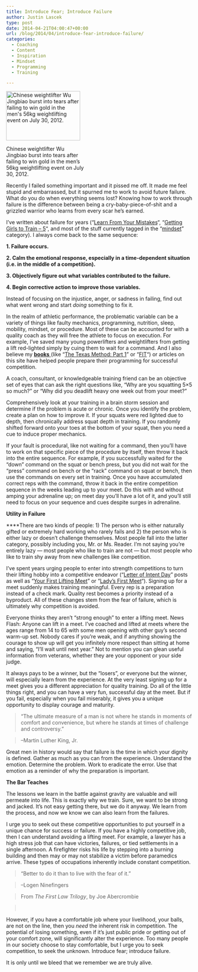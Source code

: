 ```yaml
---
title: Introduce Fear; Introduce Failure
author: Justin Lascek
type: post
date: 2014-04-21T04:00:47+00:00
url: /blog/2014/04/introduce-fear-introduce-failure/
categories:
  - Coaching
  - Content
  - Inspiration
  - Mindset
  - Programming
  - Training

---
```

<div id="attachment_9899" style="width: 210px" class="wp-caption alignright">
  <a href="/2014/04/U363P886T1D21216F12DT20120807091644.jpg"><img aria-describedby="caption-attachment-9899" data-attachment-id="9899" data-permalink="/blog/2014/04/introduce-fear-introduce-failure/u363p886t1d21216f12dt20120807091644/" data-orig-file="/2014/04/U363P886T1D21216F12DT20120807091644.jpg" data-orig-size="550,366" data-comments-opened="1" data-image-meta="{&quot;aperture&quot;:&quot;0&quot;,&quot;credit&quot;:&quot;&quot;,&quot;camera&quot;:&quot;&quot;,&quot;caption&quot;:&quot;&quot;,&quot;created_timestamp&quot;:&quot;0&quot;,&quot;copyright&quot;:&quot;&quot;,&quot;focal_length&quot;:&quot;0&quot;,&quot;iso&quot;:&quot;0&quot;,&quot;shutter_speed&quot;:&quot;0&quot;,&quot;title&quot;:&quot;&quot;}" data-image-title="U363P886T1D21216F12DT20120807091644" data-image-description="" data-medium-file="/2014/04/U363P886T1D21216F12DT20120807091644-200x133.jpg" data-large-file="/2014/04/U363P886T1D21216F12DT20120807091644-450x299.jpg" class="size-medium wp-image-9899" alt="Chinese weightlifter Wu Jingbiao burst into tears after failing to win gold in the men's 56kg weightlifting event on July 30, 2012." src="/2014/04/U363P886T1D21216F12DT20120807091644-200x133.jpg" width="200" height="133" srcset="/2014/04/U363P886T1D21216F12DT20120807091644-200x133.jpg 200w, /2014/04/U363P886T1D21216F12DT20120807091644-150x99.jpg 150w, /2014/04/U363P886T1D21216F12DT20120807091644-450x300.jpg 450w, /2014/04/U363P886T1D21216F12DT20120807091644.jpg 550w" sizes="(max-width: 200px) 100vw, 200px" /></a>
  
  <p id="caption-attachment-9899" class="wp-caption-text">
    Chinese weightlifter Wu Jingbiao burst into tears after failing to win gold in the men&#8217;s 56kg weightlifting event on July 30, 2012.
  </p>
</div>

Recently I failed something important and it pissed me off. It made me feel stupid and embarrassed, but it spurned me to work to avoid future failure. What do you do when everything seems lost? Knowing how to work through failure is the difference between being a cry-baby-piece-of-shit and a grizzled warrior who learns from every scar he&#8217;s earned.

I&#8217;ve written about failure for years (&#8220;<a href="/blog/2010/08/learn-from-your-mistakes/" target="_blank">Learn From Your Mistakes</a>&#8220;, &#8220;<a href="/blog/2011/10/getting-girls-to-train-5/" target="_blank">Getting Girls to Train &#8211; 5</a>&#8220;, and most of the stuff currently tagged in the &#8220;<a href="/blog/category/content/mindset/" target="_blank">mindset</a>&#8221; category). I always come back to the same sequence:

**1. Failure occurs.**
  
 **2. Calm the emotional response, especially in a time-dependent situation (i.e. in the middle of a competition).**
  
 **3. Objectively figure out what variables contributed to the failure.**
  
 **4. Begin corrective action to improve those variables.**

Instead of focusing on the injustice, anger, or sadness in failing, find out what went wrong and start&nbsp;_doing_ something to fix it.

In the realm of athletic performance, the problematic variable can be a variety of things like faulty mechanics, programming, nutrition, sleep, mobility, mindset, or procedure. Most of these can be accounted for with a quality coach as they will free the athlete to focus on execution. For example, I&#8217;ve saved many young powerlifters and weightlifters from getting a lift red-lighted simply by cuing them to wait for a command. And I also believe my <a href="/books/" target="_blank"><strong>books</strong> </a>(like &#8220;<a href="/books/the-texas-method-part-1/" target="_blank">The Texas Method: Part 1</a>&#8221; or &#8220;<a href="http://www.amazon.com/gp/product/0615497063/ref=as_li_ss_tl?ie=UTF8&camp=1789&creative=390957&creativeASIN=0615497063&linkCode=as2&tag=70sbi-20&quot;" target="_blank">FIT</a>&#8220;)&nbsp;or articles on this site have helped people prepare their programming for successful competition.

A coach, consultant, or knowledgeable training friend can be an objective set of eyes that can ask the right questions like, &#8220;Why are you squatting 5&#215;5 so much?&#8221; or &#8220;Why did you deadlift heavy one week out from your meet?&#8221;

Comprehensively look at your training in a brain storm session and determine if the problem is acute or chronic. Once you identify the problem, create a plan on how to improve it. If your squats were red lighted due to depth, then chronically address squat depth in training. If you randomly shifted forward onto your toes at the bottom of your squat, then you need a cue to induce proper mechanics.

If your fault is procedural, like not waiting for a command, then you&#8217;ll have to work on that specific piece of the procedure by itself, then throw it back into the entire sequence. For example, if you successfully waited for the &#8220;down&#8221; command on the squat or bench press, but you did not wait for the &#8220;press&#8221; command on bench or the &#8220;rack&#8221; command on squat or bench, then use the commands on every set in training. Once you have accumulated correct reps with the command, throw it back in the entire competition sequence in the weeks leading up to your meet. Do this with and without amping your adrenaline up; on meet day you&#8217;ll have a lot of it, and you&#8217;ll still need to focus on your sequence and cues despite surges in adrenaline.

**Utility in Failure**

****There are two kinds of people: 1) The person who is either naturally gifted or extremely hard working who rarely fails and 2) the person who is either lazy or doesn&#8217;t challenge themselves. Most people fall into the latter category, possibly including you, Mr. or Ms. Reader. I&#8217;m not saying you&#8217;re entirely lazy &#8212; most people who like to train are not &#8212; but most people who like to train shy away from new challenges like competition.

I&#8217;ve spent years urging people to enter into strength competitions to turn their lifting hobby into a competitive endeavor (&#8220;<a href="/?s=letter+of+intent&submit=Search" target="_blank">Letter of Intent Day</a>&#8221; posts as well as &#8220;<a href="/blog/2010/03/your-first-lifting-meet/" target="_blank">Your First Lifting Meet</a>&#8221; or &#8220;<a href="/blog/2010/07/ladys-first-meet/" target="_blank">Lady&#8217;s First Meet</a>&#8220;). Signing up for a meet suddenly makes training meaningful. Every rep is a preparation instead of a check mark. Quality rest becomes a priority instead of a byproduct. All of these changes stem from the fear of failure, which is ultimately why competition is avoided.

Everyone thinks they aren&#8217;t &#8220;strong enough&#8221; to enter a lifting meet. News Flash: Anyone can lift in a meet. I&#8217;ve coached and lifted at meets where the ages range from 14 to 65 with some men opening with other guy&#8217;s second warm-up set. Nobody cares if you&#8217;re weak, and if anything showing the courage to show up will get you infinitely more respect than sitting at home and saying, &#8220;I&#8217;ll wait until next year.&#8221; Not to mention you can glean useful information from veterans, whether they are your opponent or your side judge.

It always pays to be a winner, but the &#8220;losers&#8221;, or everyone but the winner, will especially learn from the experience. At the very least signing up for a meet gives you a different appreciation for quality training. Do all of the little things right, and you can have a very fun, successful day at the meet. But if you fail, especially when you fail miserably, it gives you a unique opportunity to display courage and maturity.

> &#8220;The ultimate measure of a man is not where he stands in moments of comfort and convenience, but where he stands at times of challenge and controversy.&#8221;
  
> &#8211;Martin Luther King, Jr.

Great men in history would say that failure is the time in which your dignity is defined. Gather as much as you can from the experience. Understand the emotion. Determine the problem. Work to eradicate the error. Use that emotion as a reminder of why the preparation is important.

**The Bar Teaches**

The lessons we learn in the battle against gravity are valuable and will permeate into life. This is exactly why we train. Sure, we want to be strong and jacked. It&#8217;s not easy getting there, but we do it anyway. We learn from the process, and now we know we can also learn from the failures.

I urge you to seek out these competitive opportunities to put yourself in a unique chance for success or failure. If you have a highly competitive job, then I can understand avoiding a lifting meet. For example, a lawyer has a high stress job that can have victories, failures, or tied settlements in a single afternoon. A firefighter risks his life by stepping into a burning building and then may or may not stabilize a victim before paramedics arrive. These types of occupations inherently include constant competition.

> &#8220;Better to do it than to live with the fear of it.&#8221;
  
> &#8211;Logen Ninefingers
  
> From&nbsp;_The First Law Trilogy_, by Joe Abercrombie
  
> &nbsp;

However, if you have a comfortable job where your livelihood, your balls, are not on the line, then you _need_ the inherent risk in competition. The potential of losing something, even if it&#8217;s just public pride or getting out of your comfort zone, will significantly alter the experience. Too many people in our society choose to stay comfortable, but I urge you to seek competition, to seek the unknown.&nbsp;Introduce fear; introduce failure.

It is only until we bleed that we remember we are truly alive.
